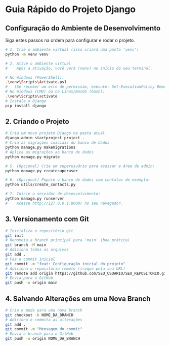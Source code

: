 # Guia Rápido do Projeto Django

## Configuração do Ambiente de Desenvolvimento

Siga estes passos na ordem para configurar e rodar o projeto.

```sh
# 1. Crie o ambiente virtual (isso criará uma pasta 'venv')
python -m venv venv

# 2. Ative o ambiente virtual
#    Após a ativação, você verá (venv) no início do seu terminal.

# No Windows (PowerShell):
.\venv\Scripts\Activate.ps1
#   (Se receber um erro de permissão, execute: Set-ExecutionPolicy RemoteSigned -Scope Process)
# No Windows (CMD) ou no Linux/macOS (bash):
.\venv\Scripts\activate
# Instala o Django
pip install django
```

## 2. Criando o Projeto

```sh
# Cria um novo projeto Django na pasta atual
django-admin startproject project .
# Cria as migrações iniciais do banco de dados
python manage.py makemigrations
# Aplica as migrações ao banco de dados
python manage.py migrate

# 5. (Opcional) Crie um superusuário para acessar a área de admin:
python manage.py createsuperuser

# 6. (Opcional) Popule o banco de dados com contatos de exemplo:
python utils/create_contacts.py

# 7. Inicie o servidor de desenvolvimento:
python manage.py runserver
#    Acesse http://127.0.0.1:8000/ no seu navegador.
```

## 3. Versionamento com Git

```sh
# Inicializa o repositório git
git init
# Renomeia a branch principal para 'main' (boa prática)
git branch -M main
# Adiciona todos os arquivos
git add .
# Faz o commit inicial
git commit -m "feat: Configuração inicial do projeto"
# Adiciona o repositório remoto (troque pela sua URL)
git remote add origin https://github.com/SEU_USUARIO/SEU_REPOSITORIO.git
# Envia para o GitHub
git push -u origin main
```

## 4. Salvando Alterações em uma Nova Branch

```sh
# Cria e muda para uma nova branch
git checkout -b NOME_DA_BRANCH
# Adiciona e commita as alterações
git add .
git commit -m "Mensagem do commit"
# Envia a branch para o GitHub
git push -u origin NOME_DA_BRANCH
```
